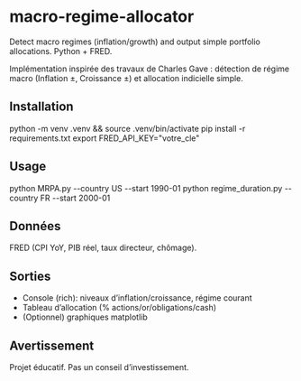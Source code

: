 # macro-regime-allocator
Detect macro regimes (inflation/growth) and output simple portfolio allocations. Python + FRED.

Implémentation inspirée des travaux de Charles Gave : détection de régime macro
(Inflation ±, Croissance ±) et allocation indicielle simple.

## Installation
python -m venv .venv && source .venv/bin/activate
pip install -r requirements.txt
export FRED_API_KEY="votre_cle"

## Usage
python MRPA.py --country US --start 1990-01
python regime_duration.py --country FR --start 2000-01

## Données
FRED (CPI YoY, PIB réel, taux directeur, chômage).

## Sorties
- Console (rich): niveaux d’inflation/croissance, régime courant
- Tableau d’allocation (% actions/or/obligations/cash)
- (Optionnel) graphiques matplotlib

## Avertissement
Projet éducatif. Pas un conseil d’investissement.

